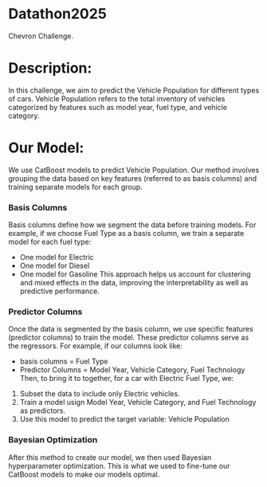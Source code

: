 # Datathon2025

Chevron Challenge.

# Description:

In this challenge, we aim to predict the Vehicle Population for different types of cars. Vehicle Population refers to the total inventory of vehicles categorized by features such as model year, fuel type, and vehicle category.

# Our Model:

We use CatBoost models to predict Vehicle Population. Our method involves grouping the data based on key features (referred to as basis columns) and training separate models for each group.

### Basis Columns
Basis columns define how we segment the data before training models. For example, if we choose Fuel Type as a basis column, we train a separate model for each fuel type:
- One model for Electric
- One model for Diesel
- One model for Gasoline
This approach helps us account for clustering and mixed effects in the data, improving the interpretability as well as predictive performance.

### Predictor Columns
Once the data is segmented by the basis column, we use specific features (predictor columns) to train the model. These predictor columns serve as the regressors. For example, if our columns look like:
- basis columns = Fuel Type
- Predictor Columns = Model Year, Vehicle Category, Fuel Technology
Then, to bring it to together, for a car with Electric Fuel Type, we:
1. Subset the data to include only Electric vehicles.
2. Train a model usign Model Year, Vehicle Category, and Fuel Technology as predictors. 
3. Use this model to predict the target variable: Vehicle Population

### Bayesian Optimization
After this method to create our model, we then used Bayesian hyperparameter optimization. This is what we used to fine-tune our CatBoost models to make our models optimal. 

